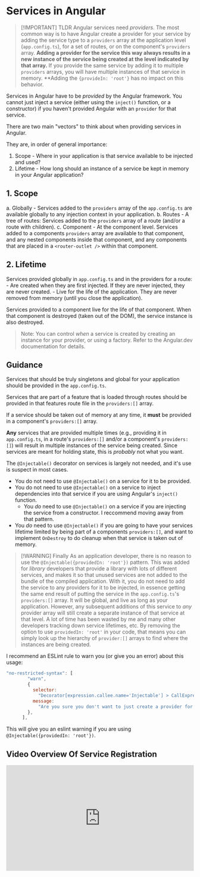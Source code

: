 # Services in Angular

> [!IMPORTANT] TLDR
> Angular services need *providers*. The most common way is to have Angular create a provider for your service by adding the service type to a `providers` array at the application level (`app.config.ts`), for a set of routes, or on the component's `providers` array. **Adding a provider for the service this way always results in a new instance of the service being created at the level indicated by that array.** If you provide the same service by adding it to multiple `providers` arrays, you will have multiple instances of that service in memory. **Adding the `{provideIn: 'root'}` has no impact on this behavior.

Services in Angular have to be *provided* by the Angular framework. You cannot just inject a service (either using the `inject()` function, or a constructor) if you haven't provided Angular with an `provider` for that service.

There are two main "vectors" to think about when providing services in Angular.

They are, in order of general importance:

1. Scope - Where in your application is that service available to be injected and used?
2. Lifetime - How long should an instance of a service be kept in memory in your Angular application?


## 1. Scope

a. Globally - Services  added to the `providers` array of the `app.config.ts` are available globally to any injection context in your application. 
b. Routes - A tree of routes: Services added to the `providers` array of a route (and/or a route with children).
c. Component - At the component level. Services added to a components `providers` array are available to that component, and any nested components inside that component, and any components that are placed in a `<router-outlet />` within that component.

## 2. Lifetime

Services provided globally in `app.config.ts` and in the providers for a route:
    - Are created when they are first injected. If they are never injected, they are never created.
    - Live for the life of the application. They are never removed from memory (until you close the application).

Services provided to a component live for the life of that component. When that component is destroyed (taken out of the DOM), the service instance is also destroyed.

> Note: You can control *when* a service is created by creating an instance for your provider, or using a factory. Refer to the Angular.dev documentation for details.


## Guidance

Services that should be truly singletons and global for your application should be provided in the `app.config.ts`. 

Services that are part of a feature that is loaded through routes should be provided in that features route file in the `providers:[]` array.

If a service should be taken out of memory at any time, it **must** be provided in a component's `providers:[]` array. 

**Any** services that are provided multiple times (e.g., providing it in `app.config.ts`, in a route's `providers:[]` and/or a component's `providers:[]`) will result in multiple instances of the service being created. Since services are meant for holding state, this is *probably* not what you want.

The `@Injectable()` decorator on services is largely  not needed, and it's use is suspect in most cases. 

- You do not need to use `@Injectable()` on a service for it to be provided.
- You do not need to use `@Injectable()` on a service to inject dependencies into that service  if you are using Angular's `inject()` function.
    - You *do* need to use `@Injectable()` on a service if you  are injecting the service from a constructor. I reccommend moving away from that pattern.
- You *do* need to use `@Injectable()` if you are going to have your services lifetime limited by being part of  a components `providers:[]`, and want to implement `OnDestroy` to do cleanup when that service is taken out of memory.

> [!WARNING] Finally
> As an application developer, there is no reason to  use the `@Injectable({providedIn: 'root'})`  pattern.  This was added for *library* developers that provide a library with lots of different services, and makes it so that unused services are not added to the bundle of the compiled application. With it,  you  do not need to  add the service to any  providers for it  to be injected, in essence getting the same end result  of putting the service in the `app.config.ts`'s `providers:[]` array. It will be global, and live as long as  your application. However, any subsequent additions of this service to *any* provider array will still create a separate instance of  that service at that level. A lot of time has been wasted by me and many  other developers tracking down service lifetimes, etc. By removing the option to use `providedIn: 'root'` in your code, that means you can simply look up  the hierarchy of `provider:[]`  arrays to find where the instances are being created. 

I recommend an ESLint rule to warn you (or give you an error) about this usage:

```javascript
"no-restricted-syntax": [
        "warn",
        {
          selector:
            "Decorator[expression.callee.name='Injectable'] > CallExpression[arguments.length=1] > ObjectExpression > Property[key.name='providedIn'][value.value='root']",
          message:
            "Are you sure you don't want to just create a provider for this?",
        },
      ],
```

This will give  you an eslint warning if you are using `@Injectable({providedIn: 'root'})`.




## Video Overview Of Service Registration

<div style="padding:56.25% 0 0 0;position:relative;"><iframe src="https://player.vimeo.com/video/1041525128?h=5d03c1b28e&amp;badge=0&amp;autopause=0&amp;player_id=0&amp;app_id=58479" frameborder="0" allow="autoplay; fullscreen; picture-in-picture; clipboard-write" style="position:absolute;top:0;left:0;width:100%;height:100%;" title="Angular Services"></iframe></div>